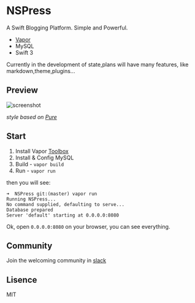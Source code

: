# NSPress
A Swift Blogging Platform. Simple and Powerful.

- [Vapor](https://github.com/vapor/vapor)
- MySQL
- Swift 3

Currently in the development of state,plans will have many features, like markdown,theme,plugins...

## Preview

![screenshot](http://ww1.sinaimg.cn/large/006y8mN6gw1faa6uexw9nj31kw1b312e.jpg)

*style based on [Pure](http://purecss.io/)*

## Start

1. Install Vapor [Toolbox](https://vapor.github.io/documentation/getting-started/install-toolbox.html#install-toolbox)
2. Install & Config MySQL
3. Build - `vapor build`
4. Run - `vapor run`

then you will see:

```
➜  NSPress git:(master) vapor run
Running NSPress...
No command supplied, defaulting to serve...
Database prepared
Server 'default' starting at 0.0.0.0:8080
```

Ok, open `0.0.0.0:8080` on your browser, you can see everything.

## Community

Join the welcoming community in [slack](https://nspress.slack.com/)

## Lisence

MIT
